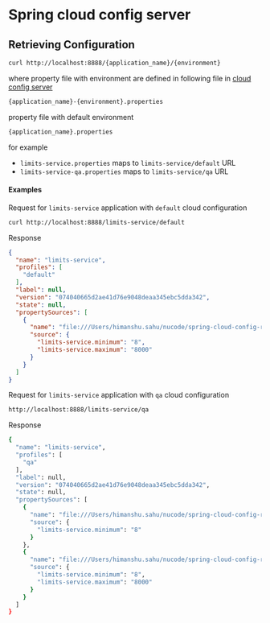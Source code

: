 # Spring cloud config server

## Retrieving Configuration
```bash
curl http://localhost:8888/{application_name}/{environment}
```

where property file with environment are defined in following file in [cloud config server](https://github.com/himanshusahu06/spring-cloud-config-repository)
 
```bash
{application_name}-{environment}.properties
```

property file with default environment
```bash
{application_name}.properties
```

for example
 * `limits-service.properties` maps to `limits-service/default` URL
* `limits-service-qa.properties` maps to `limits-service/qa` URL

#### Examples
Request for `limits-service` application with `default` cloud configuration
```bash
curl http://localhost:8888/limits-service/default
```

Response
```json
{
  "name": "limits-service",
  "profiles": [
    "default"
  ],
  "label": null,
  "version": "074040665d2ae41d76e9048deaa345ebc5dda342",
  "state": null,
  "propertySources": [
    {
      "name": "file:///Users/himanshu.sahu/nucode/spring-cloud-config-repository/limits-service.properties",
      "source": {
        "limits-service.minimum": "8",
        "limits-service.maximum": "8000"
      }
    }
  ]
}
```

Request for `limits-service` application with `qa` cloud configuration
```bash
http://localhost:8888/limits-service/qa
```

Response
```bash
{
  "name": "limits-service",
  "profiles": [
    "qa"
  ],
  "label": null,
  "version": "074040665d2ae41d76e9048deaa345ebc5dda342",
  "state": null,
  "propertySources": [
    {
      "name": "file:///Users/himanshu.sahu/nucode/spring-cloud-config-repository/limits-service-qa.properties",
      "source": {
        "limits-service.minimum": "8"
      }
    },
    {
      "name": "file:///Users/himanshu.sahu/nucode/spring-cloud-config-repository/limits-service.properties",
      "source": {
        "limits-service.minimum": "8",
        "limits-service.maximum": "8000"
      }
    }
  ]
}
```
